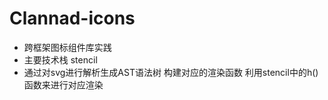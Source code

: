 ﻿# Clannad-icons

* 跨框架图标组件库实践
* 主要技术栈 stencil
* 通过对svg进行解析生成AST语法树 构建对应的渲染函数 利用stencil中的h()函数来进行对应渲染
  
